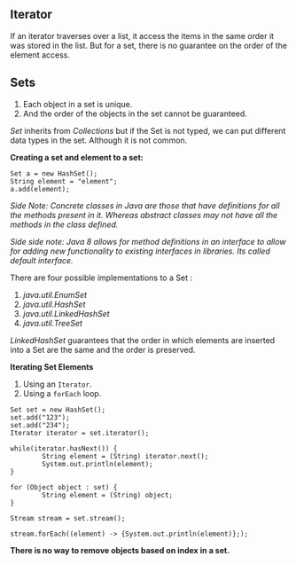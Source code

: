 ## Iterator

If an iterator traverses over a list, it access the items in the same order it was stored in the list.
But for a set, there is no guarantee on the order of the element access.
## Sets

1. Each object in a set is unique.
2. And the order of the objects in the set cannot be guaranteed.

_Set_ inherits from _Collections_ but if the Set is not typed, we can put different data types in the set. Although it is not common.

__Creating a set and element to a set:__
```
Set a = new HashSet();
String element = "element";
a.add(element);
```
_Side Note: Concrete classes in Java are those that have definitions for all the methods present in it. Whereas abstract classes may not have all the methods in the class defined._

_Side side note: Java 8 allows for method definitions in an interface to allow for adding new functionality to existing interfaces in libraries. Its called default interface._


There are four possible implementations to a Set :
1. _java.util.EnumSet_
2. _java.util.HashSet_
3. _java.util.LinkedHashSet_
4. _java.util.TreeSet_

_LinkedHashSet_ guarantees that the order in which elements are inserted into a Set are the same and the order is preserved.

__Iterating Set Elements__
1. Using an `Iterator`.
2. Using a `forEach` loop.

```
Set set = new HashSet();
set.add("123");
set.add("234");
Iterator iterator = set.iterator();

while(iterator.hasNext()) {
        String element = (String) iterator.next();
        System.out.println(element);
}

for (Object object : set) {
        String element = (String) object;
}

Stream stream = set.stream();

stream.forEach((element) -> {System.out.println(element)};);
```
__There is no way to remove objects based on index in a set.__
